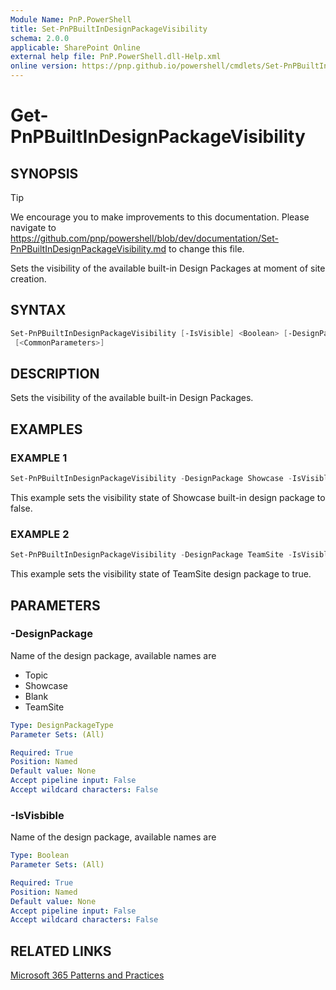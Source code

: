 ```yaml
---
Module Name: PnP.PowerShell
title: Set-PnPBuiltInDesignPackageVisibility
schema: 2.0.0
applicable: SharePoint Online
external help file: PnP.PowerShell.dll-Help.xml
online version: https://pnp.github.io/powershell/cmdlets/Set-PnPBuiltInDesignPackageVisibility.html
---
```

 
# Get-PnPBuiltInDesignPackageVisibility

## SYNOPSIS

> [!TIP]
> We encourage you to make improvements to this documentation. Please navigate to https://github.com/pnp/powershell/blob/dev/documentation/Set-PnPBuiltInDesignPackageVisibility.md to change this file.

Sets the visibility of the available built-in Design Packages at moment of site creation.

## SYNTAX

```powershell
Set-PnPBuiltInDesignPackageVisibility [-IsVisible] <Boolean> [-DesignPackage] <DesignPackageType>
 [<CommonParameters>]
```

## DESCRIPTION
Sets the visibility of the available built-in Design Packages.

## EXAMPLES

### EXAMPLE 1
```powershell
Set-PnPBuiltInDesignPackageVisibility -DesignPackage Showcase -IsVisible:$false
```

This example sets the visibility state of Showcase built-in design package to false.

### EXAMPLE 2
```powershell
Set-PnPBuiltInDesignPackageVisibility -DesignPackage TeamSite -IsVisible:$true
```

This example sets the visibility state of TeamSite design package to true.

## PARAMETERS

### -DesignPackage
Name of the design package, available names are

* Topic
* Showcase
* Blank
* TeamSite

```yaml
Type: DesignPackageType
Parameter Sets: (All)

Required: True
Position: Named
Default value: None
Accept pipeline input: False
Accept wildcard characters: False
```

### -IsVisbible
Name of the design package, available names are

```yaml
Type: Boolean
Parameter Sets: (All)

Required: True
Position: Named
Default value: None
Accept pipeline input: False
Accept wildcard characters: False
```

## RELATED LINKS

[Microsoft 365 Patterns and Practices](https://aka.ms/m365pnp)

